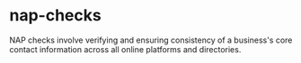 # nap-checks
NAP checks involve verifying and ensuring consistency of a business's core contact information across all online platforms and directories.

